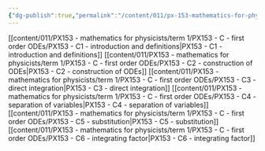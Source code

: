 ```yaml
---
{"dg-publish":true,"permalink":"/content/011/px-153-mathematics-for-physicists/term-1/px-153-c-first-order-od-es/c-first-order-od-es/","created":"2024-11-25T10:50:32.000+00:00","updated":"2024-11-26T19:36:48.930+00:00"}
---
```


[[content/011/PX153 - mathematics for physicists/term 1/PX153 - C - first order ODEs/PX153 - C1 - introduction and definitions\|PX153 - C1 - introduction and definitions]]
[[content/011/PX153 - mathematics for physicists/term 1/PX153 - C - first order ODEs/PX153 - C2 - construction of ODEs\|PX153 - C2 - construction of ODEs]]
[[content/011/PX153 - mathematics for physicists/term 1/PX153 - C - first order ODEs/PX153 - C3 - direct integration\|PX153 - C3 - direct integration]]
[[content/011/PX153 - mathematics for physicists/term 1/PX153 - C - first order ODEs/PX153 - C4 - separation of variables\|PX153 - C4 - separation of variables]]
[[content/011/PX153 - mathematics for physicists/term 1/PX153 - C - first order ODEs/PX153 - C5 - substitution\|PX153 - C5 - substitution]]
[[content/011/PX153 - mathematics for physicists/term 1/PX153 - C - first order ODEs/PX153 - C6 - integrating factor\|PX153 - C6 - integrating factor]]
